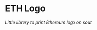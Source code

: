 ETH Logo
==============================================================================

*Little library to print Ethereum logo on sout*

